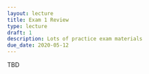 ```yaml
---
layout: lecture
title: Exam 1 Review
type: lecture
draft: 1
description: Lots of practice exam materials
due_date: 2020-05-12
---
```


TBD
